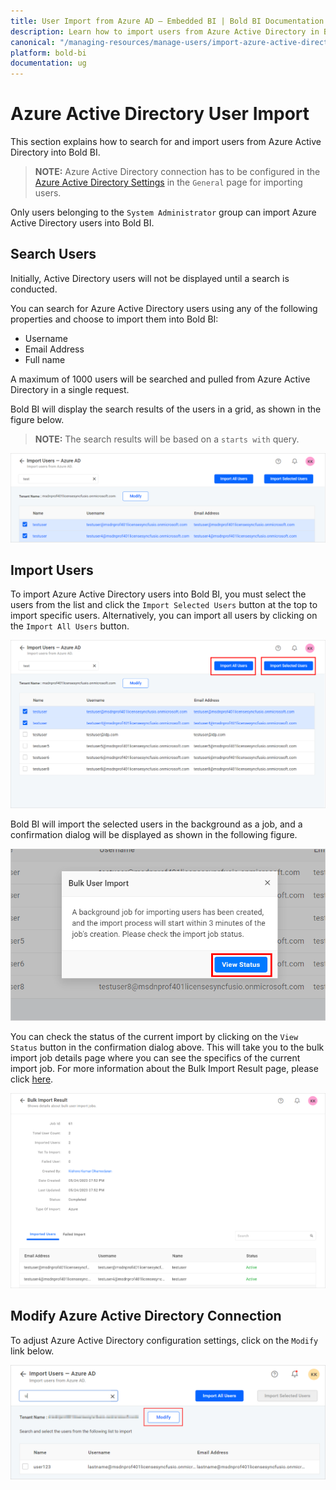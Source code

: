 ```yaml
---
title: User Import from Azure AD – Embedded BI | Bold BI Documentation
description: Learn how to import users from Azure Active Directory in Bold BI Embedded. Also know how to modify existing Azure Active Directory connection.
canonical: "/managing-resources/manage-users/import-azure-active-directory-users/"
platform: bold-bi
documentation: ug
---
```


# Azure Active Directory User Import

This section explains how to search for and import users from Azure Active Directory into Bold BI.

> **NOTE:**  Azure Active Directory connection has to be configured in the [Azure Active Directory Settings](/site-administration/user-directory-settings/azure-active-directory/) in the `General` page for importing users.

Only users belonging to the `System Administrator` group can import Azure Active Directory users into Bold BI.

## Search Users

Initially, Active Directory users will not be displayed until a search is conducted.

You can search for Azure Active Directory users using any of the following properties and choose to import them into Bold BI:

* Username
* Email Address
* Full name

A maximum of 1000 users will be searched and pulled from Azure Active Directory in a single request. 

Bold BI will display the search results of the users in a grid, as shown in the figure below.

> **NOTE:**  The search results will be based on a `starts with` query.

![Import Users from Azure Active Directory Server](/static/assets/managing-resources/manage-users/images/search-import-user-from-azure-active-directory.png)

## Import Users

To import Azure Active Directory users into Bold BI, you must select the users from the list and click the `Import Selected Users` button at the top to import specific users. Alternatively, you can import all users by clicking on the `Import All Users` button.

![Import User from Azure Active Directory](/static/assets/managing-resources/manage-users/images/import-user-from-azure-active-directory-new.png)

Bold BI will import the selected users in the background as a job, and a confirmation dialog will be displayed as shown in the following figure.

![Confirmation dialog after import users started](/static/assets/managing-resources/manage-users/images/confirmation-dialogue-on-import-click.png#width=70%)

You can check the status of the current import by clicking on the `View Status` button in the confirmation dialog above. This will take you to the bulk import job details page where you can see the specifics of the current import job. For more information about the Bulk Import Result page, please click [here](/managing-resources/manage-users/bulk-import-result/).

![Bulk user import job details page](/static/assets/managing-resources/manage-users/images/import-job-details-page.png#width=70%)

## Modify Azure Active Directory Connection

To adjust Azure Active Directory configuration settings, click on the `Modify` link below.

![Modify Azure Active Directory Configuration](/static/assets/managing-resources/manage-users/images/Modify-Azure-Active-Directory-Configuration.png#width=55%)